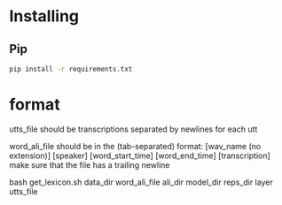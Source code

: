 # Installing
## Pip
``` bash
pip install -r requirements.txt
```

# format
utts_file should be transcriptions separated by newlines for each utt

word_ali_file should be in the (tab-separated) format:
\[wav_name (no extension)\]	\[speaker\]	\[word_start_time\]	\[word_end_time\]	\[transcription\]
make sure that the file has a trailing newline

bash get_lexicon.sh data_dir word_ali_file ali_dir model_dir reps_dir layer utts_file
